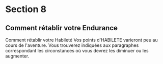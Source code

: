# Section 8

## Comment rétablir votre Endurance

Comment rétablir votre Habileté
Vos points d'HABlLETE varieront peu au cours de l'aventure. Vous trouverez indiquées aux paragraphes correspondant les circonstances où vous devrez les diminuer ou les augmenter.